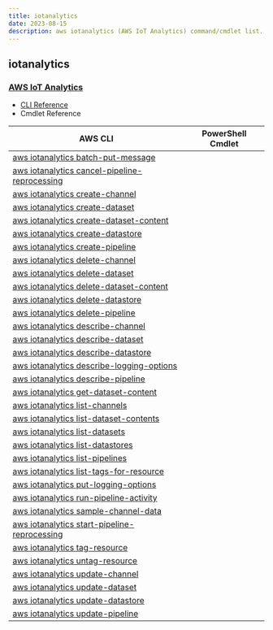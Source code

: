 ```yaml
---
title: iotanalytics
date: 2023-08-15
description: aws iotanalytics (AWS IoT Analytics) command/cmdlet list.
---
```


## iotanalytics

### [AWS IoT Analytics](https://aws.amazon.com/iot/)

* [CLI Reference](https://awscli.amazonaws.com/v2/documentation/api/latest/reference/iotanalytics/index.html)
* Cmdlet Reference

|AWS CLI|PowerShell Cmdlet|
|----|----|
|[aws iotanalytics batch-put-message](https://awscli.amazonaws.com/v2/documentation/api/latest/reference/iotanalytics/batch-put-message.html)||
|[aws iotanalytics cancel-pipeline-reprocessing](https://awscli.amazonaws.com/v2/documentation/api/latest/reference/iotanalytics/cancel-pipeline-reprocessing.html)||
|[aws iotanalytics create-channel](https://awscli.amazonaws.com/v2/documentation/api/latest/reference/iotanalytics/create-channel.html)||
|[aws iotanalytics create-dataset](https://awscli.amazonaws.com/v2/documentation/api/latest/reference/iotanalytics/create-dataset.html)||
|[aws iotanalytics create-dataset-content](https://awscli.amazonaws.com/v2/documentation/api/latest/reference/iotanalytics/create-dataset-content.html)||
|[aws iotanalytics create-datastore](https://awscli.amazonaws.com/v2/documentation/api/latest/reference/iotanalytics/create-datastore.html)||
|[aws iotanalytics create-pipeline](https://awscli.amazonaws.com/v2/documentation/api/latest/reference/iotanalytics/create-pipeline.html)||
|[aws iotanalytics delete-channel](https://awscli.amazonaws.com/v2/documentation/api/latest/reference/iotanalytics/delete-channel.html)||
|[aws iotanalytics delete-dataset](https://awscli.amazonaws.com/v2/documentation/api/latest/reference/iotanalytics/delete-dataset.html)||
|[aws iotanalytics delete-dataset-content](https://awscli.amazonaws.com/v2/documentation/api/latest/reference/iotanalytics/delete-dataset-content.html)||
|[aws iotanalytics delete-datastore](https://awscli.amazonaws.com/v2/documentation/api/latest/reference/iotanalytics/delete-datastore.html)||
|[aws iotanalytics delete-pipeline](https://awscli.amazonaws.com/v2/documentation/api/latest/reference/iotanalytics/delete-pipeline.html)||
|[aws iotanalytics describe-channel](https://awscli.amazonaws.com/v2/documentation/api/latest/reference/iotanalytics/describe-channel.html)||
|[aws iotanalytics describe-dataset](https://awscli.amazonaws.com/v2/documentation/api/latest/reference/iotanalytics/describe-dataset.html)||
|[aws iotanalytics describe-datastore](https://awscli.amazonaws.com/v2/documentation/api/latest/reference/iotanalytics/describe-datastore.html)||
|[aws iotanalytics describe-logging-options](https://awscli.amazonaws.com/v2/documentation/api/latest/reference/iotanalytics/describe-logging-options.html)||
|[aws iotanalytics describe-pipeline](https://awscli.amazonaws.com/v2/documentation/api/latest/reference/iotanalytics/describe-pipeline.html)||
|[aws iotanalytics get-dataset-content](https://awscli.amazonaws.com/v2/documentation/api/latest/reference/iotanalytics/get-dataset-content.html)||
|[aws iotanalytics list-channels](https://awscli.amazonaws.com/v2/documentation/api/latest/reference/iotanalytics/list-channels.html)||
|[aws iotanalytics list-dataset-contents](https://awscli.amazonaws.com/v2/documentation/api/latest/reference/iotanalytics/list-dataset-contents.html)||
|[aws iotanalytics list-datasets](https://awscli.amazonaws.com/v2/documentation/api/latest/reference/iotanalytics/list-datasets.html)||
|[aws iotanalytics list-datastores](https://awscli.amazonaws.com/v2/documentation/api/latest/reference/iotanalytics/list-datastores.html)||
|[aws iotanalytics list-pipelines](https://awscli.amazonaws.com/v2/documentation/api/latest/reference/iotanalytics/list-pipelines.html)||
|[aws iotanalytics list-tags-for-resource](https://awscli.amazonaws.com/v2/documentation/api/latest/reference/iotanalytics/list-tags-for-resource.html)||
|[aws iotanalytics put-logging-options](https://awscli.amazonaws.com/v2/documentation/api/latest/reference/iotanalytics/put-logging-options.html)||
|[aws iotanalytics run-pipeline-activity](https://awscli.amazonaws.com/v2/documentation/api/latest/reference/iotanalytics/run-pipeline-activity.html)||
|[aws iotanalytics sample-channel-data](https://awscli.amazonaws.com/v2/documentation/api/latest/reference/iotanalytics/sample-channel-data.html)||
|[aws iotanalytics start-pipeline-reprocessing](https://awscli.amazonaws.com/v2/documentation/api/latest/reference/iotanalytics/start-pipeline-reprocessing.html)||
|[aws iotanalytics tag-resource](https://awscli.amazonaws.com/v2/documentation/api/latest/reference/iotanalytics/tag-resource.html)||
|[aws iotanalytics untag-resource](https://awscli.amazonaws.com/v2/documentation/api/latest/reference/iotanalytics/untag-resource.html)||
|[aws iotanalytics update-channel](https://awscli.amazonaws.com/v2/documentation/api/latest/reference/iotanalytics/update-channel.html)||
|[aws iotanalytics update-dataset](https://awscli.amazonaws.com/v2/documentation/api/latest/reference/iotanalytics/update-dataset.html)||
|[aws iotanalytics update-datastore](https://awscli.amazonaws.com/v2/documentation/api/latest/reference/iotanalytics/update-datastore.html)||
|[aws iotanalytics update-pipeline](https://awscli.amazonaws.com/v2/documentation/api/latest/reference/iotanalytics/update-pipeline.html)||

